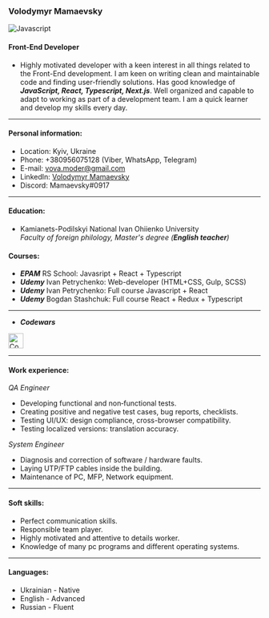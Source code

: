 ### Volodymyr Mamaevsky  
![Javascript](https://camo.githubusercontent.com/9d07c04bdd98c662d5df9d4e1cc1de8446ffeaebca330feb161f1fb8e1188204/68747470733a2f2f696d672e736869656c64732e696f2f62616467652f4a6176615363726970742d4637444631453f7374796c653d666f722d7468652d6261646765266c6f676f3d6a617661736372697074266c6f676f436f6c6f723d626c61636b)  
#### Front-End Developer
- Highly motivated developer with a keen interest in all things related to the Front-End development. I am keen on writing clean and maintainable code and finding user-friendly solutions. Has good knowledge of ***JavaScript, React, Typescript, Next.js***. Well organized and capable to adapt to working as part of a development team. I am a quick learner and develop my skills every day. 
---
#### Personal information:

- Location: Kyiv, Ukraine
- Phone: +380956075128 (Viber, WhatsApp, Telegram)
- E-mail: vova.moder@gmail.com
- LinkedIn: [Volodymyr Mamaevsky](https://www.linkedin.com/in/volodymyr-mamaevsky-ab8381208/)
- Discord: Mamaevsky#0917

---
#### Education:

- Kamianets-Podilskyi National Ivan Ohiienko University  
*Faculty of foreign philology, Master's degree (***English teacher***)*

#### Courses:
- ***EPAM*** RS School: Javasript + React + Typescript
- ***Udemy*** Ivan Petrychenko: Web-developer (HTML+CSS, Gulp, SCSS)
- ***Udemy*** Ivan Petrychenko: Full course Javascript + React
- ***Udemy*** Bogdan Stashchuk: Full course React + Redux + Typescript
---
- ***Codewars*** 
<a href="https://www.codewars.com/users/VolodymyrMamaevsky">
  <img height=30 alt="Codewars" src="https://www.codewars.com/users/VolodymyrMamaevsky/badges/large?logo=false"/>
</a> 

---
#### Work experience:

*QA Engineer*
- Developing functional and non‑functional tests.
- Creating positive and negative test cases, bug reports, checklists.
- Testing UI/UX: design compliance, cross-browser compatibility.
- Testing localized versions: translation accuracy.   

*System Engineer*
- Diagnosis and correction of software / hardware faults.
- Laying UTP/FTP cables inside the building.
- Maintenance of PC, MFP, Network equipment.    

---
#### Soft skills:

- Perfect communication skills.
- Responsible team player.
- Highly motivated and attentive to details worker.
- Knowledge of many pc programs and different operating systems.

---
#### Languages:

- Ukrainian - Native
- English - Advanced
- Russian - Fluent
